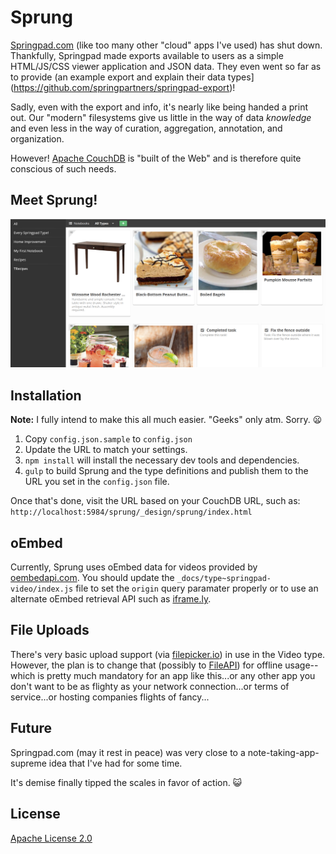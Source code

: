 # Sprung

[Springpad.com](http://springpad.com/) (like too many other "cloud"
apps I've used) has shut down. Thankfully, Springpad made
exports available to users as a simple HTML/JS/CSS viewer application
and JSON data. They even went so far as to provide (an example export
and explain their data types](https://github.com/springpartners/springpad-export)!

Sadly, even with the export and info, it's nearly like being handed a
print out. Our "modern" filesystems give us little in the way of data
*knowledge* and even less in the way of curation, aggregation, annotation,
and organization.

However! [Apache CouchDB](http://couchdb.apache.org/) is "built of the
Web" and is therefore quite conscious of such needs.

## Meet Sprung!

![Screenshot of Sprung](./screenshot.png)

## Installation

**Note:** I fully intend to make this all much easier. "Geeks" only atm.
Sorry. :frowning:

1. Copy `config.json.sample` to `config.json`
2. Update the URL to match your settings.
3. `npm install` will install the necessary dev tools and dependencies.
4. `gulp` to build Sprung and the type definitions and publish them to the URL you set in the `config.json` file.

Once that's done, visit the URL based on your CouchDB URL, such as:
`http://localhost:5984/sprung/_design/sprung/index.html`

## oEmbed

Currently, Sprung uses oEmbed data for videos provided by
[oembedapi.com](http://oembedapi.com/). You should update the
`_docs/type~springpad-video/index.js` file to set the `origin` query paramater
properly or to use an alternate oEmbed retrieval API such as
[iframe.ly](http://iframe.ly/).

## File Uploads

There's very basic upload support (via [filepicker.io](http://filepicker.io))
in use in the Video type. However, the plan is to change that
(possibly to [FileAPI](http://mailru.github.io/FileAPI/)) for
offline usage--which is pretty much mandatory for an app like
this...or any other app you don't want to be as flighty as your
network connection...or terms of service...or hosting companies
flights of fancy...

## Future

Springpad.com (may it rest in peace) was very close to a
note-taking-app-supreme idea that I've had for some time.

It's demise finally tipped the scales in favor of action. :smiley_cat:

## License

[Apache License 2.0](http://apache.org/licenses/LICENSE-2.0)
